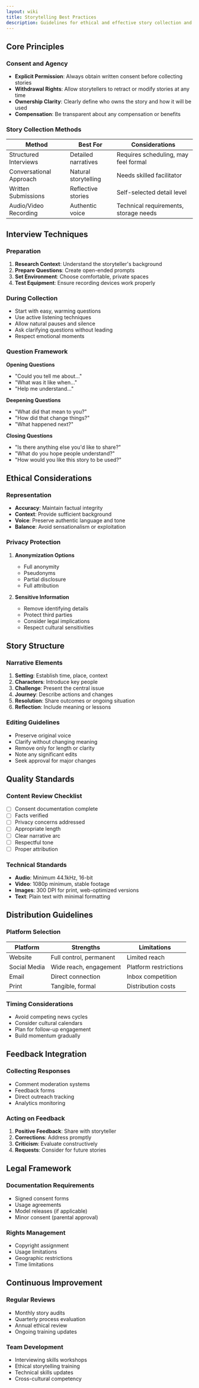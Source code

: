 ```yaml
---
layout: wiki
title: Storytelling Best Practices
description: Guidelines for ethical and effective story collection and sharing
---
```


## Core Principles

### Consent and Agency
- **Explicit Permission**: Always obtain written consent before collecting stories
- **Withdrawal Rights**: Allow storytellers to retract or modify stories at any time
- **Ownership Clarity**: Clearly define who owns the story and how it will be used
- **Compensation**: Be transparent about any compensation or benefits

### Story Collection Methods

| Method | Best For | Considerations |
|--------|----------|----------------|
| Structured Interviews | Detailed narratives | Requires scheduling, may feel formal |
| Conversational Approach | Natural storytelling | Needs skilled facilitator |
| Written Submissions | Reflective stories | Self-selected detail level |
| Audio/Video Recording | Authentic voice | Technical requirements, storage needs |

## Interview Techniques

### Preparation
1. **Research Context**: Understand the storyteller's background
2. **Prepare Questions**: Create open-ended prompts
3. **Set Environment**: Choose comfortable, private spaces
4. **Test Equipment**: Ensure recording devices work properly

### During Collection
- Start with easy, warming questions
- Use active listening techniques
- Allow natural pauses and silence
- Ask clarifying questions without leading
- Respect emotional moments

### Question Framework

**Opening Questions**
- "Could you tell me about..."
- "What was it like when..."
- "Help me understand..."

**Deepening Questions**
- "What did that mean to you?"
- "How did that change things?"
- "What happened next?"

**Closing Questions**
- "Is there anything else you'd like to share?"
- "What do you hope people understand?"
- "How would you like this story to be used?"

## Ethical Considerations

### Representation
- **Accuracy**: Maintain factual integrity
- **Context**: Provide sufficient background
- **Voice**: Preserve authentic language and tone
- **Balance**: Avoid sensationalism or exploitation

### Privacy Protection
1. **Anonymization Options**
   - Full anonymity
   - Pseudonyms
   - Partial disclosure
   - Full attribution

2. **Sensitive Information**
   - Remove identifying details
   - Protect third parties
   - Consider legal implications
   - Respect cultural sensitivities

## Story Structure

### Narrative Elements
1. **Setting**: Establish time, place, context
2. **Characters**: Introduce key people
3. **Challenge**: Present the central issue
4. **Journey**: Describe actions and changes
5. **Resolution**: Share outcomes or ongoing situation
6. **Reflection**: Include meaning or lessons

### Editing Guidelines
- Preserve original voice
- Clarify without changing meaning
- Remove only for length or clarity
- Note any significant edits
- Seek approval for major changes

## Quality Standards

### Content Review Checklist
- [ ] Consent documentation complete
- [ ] Facts verified
- [ ] Privacy concerns addressed
- [ ] Appropriate length
- [ ] Clear narrative arc
- [ ] Respectful tone
- [ ] Proper attribution

### Technical Standards
- **Audio**: Minimum 44.1kHz, 16-bit
- **Video**: 1080p minimum, stable footage
- **Images**: 300 DPI for print, web-optimized versions
- **Text**: Plain text with minimal formatting

## Distribution Guidelines

### Platform Selection
| Platform | Strengths | Limitations |
|----------|-----------|-------------|
| Website | Full control, permanent | Limited reach |
| Social Media | Wide reach, engagement | Platform restrictions |
| Email | Direct connection | Inbox competition |
| Print | Tangible, formal | Distribution costs |

### Timing Considerations
- Avoid competing news cycles
- Consider cultural calendars
- Plan for follow-up engagement
- Build momentum gradually

## Feedback Integration

### Collecting Responses
- Comment moderation systems
- Feedback forms
- Direct outreach tracking
- Analytics monitoring

### Acting on Feedback
1. **Positive Feedback**: Share with storyteller
2. **Corrections**: Address promptly
3. **Criticism**: Evaluate constructively
4. **Requests**: Consider for future stories

## Legal Framework

### Documentation Requirements
- Signed consent forms
- Usage agreements
- Model releases (if applicable)
- Minor consent (parental approval)

### Rights Management
- Copyright assignment
- Usage limitations
- Geographic restrictions
- Time limitations

## Continuous Improvement

### Regular Reviews
- Monthly story audits
- Quarterly process evaluation
- Annual ethical review
- Ongoing training updates

### Team Development
- Interviewing skills workshops
- Ethical storytelling training
- Technical skills updates
- Cross-cultural competency